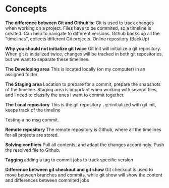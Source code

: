 # Concepts 

**The difference between Git and Github is:** 
Git is used to track changes when working on a project. Files have to be commited, so a timeline is created. Can help to navigate to different versions. 
Github backs up all the "timelines", collects different Git projects. Online repository (BackUp)

**Why you should not initialize git twice** 
Git init will initialize a git repository. When git is initialized twice, changes will be tracked in both git repositories, but we want to separate these timelines. 

**The Developing area**
This is located locally (on my computer) in an assigned folder 

**The Staging area**
Location to prepare for a commit, prepare the snapshots of the timeline. Staging area is important when working with several files, and I need to classify the ones i want to commit together.

**The Local repository** 
This is the git repository `.git`initialized with git init, keeps track of the timeline 

Testing a no msg commit. 


**Remote repository**
The remote repository is Github, where all the timelines for all projects are stored.

**Solving conflicts**
Pull all contents, and adapt the changes accordingly. Push the resolved file to Github. 

**Tagging**
adding a tag to commit jobs to track specific version

**Difference between git checkout and git show**
Git checkout is used to move between branches and commits, while git show will show the content and differences between commited jobs 